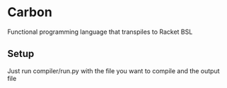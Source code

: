 # Carbon
Functional programming language that transpiles to Racket BSL

## Setup
Just run compiler/run.py with the file you want to compile and the output file
